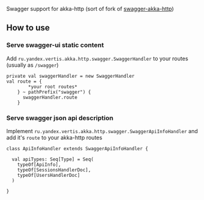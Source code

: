 Swagger support for akka-http (sort of fork of [swagger-akka-http](https://github.com/swagger-akka-http/swagger-akka-http))

## How to use

### Serve swagger-ui static content
Add `ru.yandex.vertis.akka.http.swagger.SwaggerHandler` to your routes (usually as `/swagger`)

```
private val swaggerHandler = new SwaggerHandler
val route = {
        *your root routes*
    } ~ pathPrefix("swagger") {
      swaggerHandler.route
    }
```

### Serve swagger json api description
Implement `ru.yandex.vertis.akka.http.swagger.SwaggerApiInfoHandler` and add it's `route` to your akka-http routes

```
class ApiInfoHandler extends SwaggerApiInfoHandler {

  val apiTypes: Seq[Type] = Seq(
    typeOf[ApiInfo],
    typeOf[SessionsHandlerDoc],
    typeOf[UsersHandlerDoc]
  )

}
```